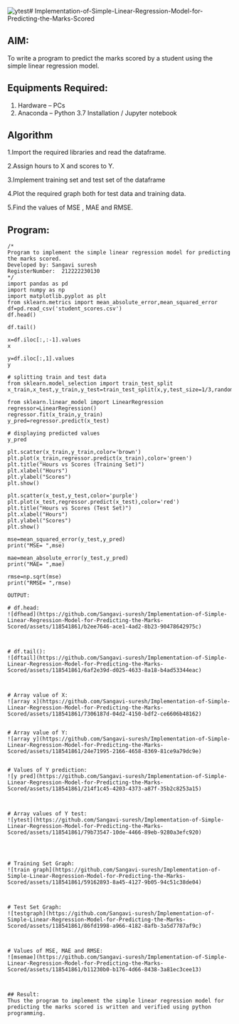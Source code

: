 ![ytest](https://github.com/Sangavi-suresh/Implementation-of-Simple-Linear-Regression-Model-for-Predicting-the-Marks-Scored/assets/118541861/59b0e671-aa3a-44c3-b9e8-0b48283ee568)# Implementation-of-Simple-Linear-Regression-Model-for-Predicting-the-Marks-Scored

## AIM:
To write a program to predict the marks scored by a student using the simple linear regression model. 

## Equipments Required:
1. Hardware – PCs
2. Anaconda – Python 3.7 Installation / Jupyter notebook

## Algorithm
1.Import the required libraries and read the dataframe.

2.Assign hours to X and scores to Y.

3.Implement training set and test set of the dataframe

4.Plot the required graph both for test data and training data.

5.Find the values of MSE , MAE and RMSE.




## Program:
```
/*
Program to implement the simple linear regression model for predicting the marks scored.
Developed by: Sangavi suresh
RegisterNumber:  212222230130
*/
import pandas as pd
import numpy as np
import matplotlib.pyplot as plt
from sklearn.metrics import mean_absolute_error,mean_squared_error
df=pd.read_csv('student_scores.csv')
df.head()

df.tail()

x=df.iloc[:,:-1].values
x

y=df.iloc[:,1].values
y

# splitting train and test data
from sklearn.model_selection import train_test_split
x_train,x_test,y_train,y_test=train_test_split(x,y,test_size=1/3,random_state=0)

from sklearn.linear_model import LinearRegression
regressor=LinearRegression()
regressor.fit(x_train,y_train)
y_pred=regressor.predict(x_test)

# displaying predicted values
y_pred

plt.scatter(x_train,y_train,color='brown')
plt.plot(x_train,regressor.predict(x_train),color='green')
plt.title("Hours vs Scores (Training Set)")
plt.xlabel("Hours")
plt.ylabel("Scores")
plt.show()

plt.scatter(x_test,y_test,color='purple')
plt.plot(x_test,regressor.predict(x_test),color='red')
plt.title("Hours vs Scores (Test Set)")
plt.xlabel("Hours")
plt.ylabel("Scores")
plt.show()

mse=mean_squared_error(y_test,y_pred)
print("MSE= ",mse)

mae=mean_absolute_error(y_test,y_pred)
print("MAE= ",mae)

rmse=np.sqrt(mse)
print("RMSE= ",rmse)

OUTPUT:

# df.head:
![dfhead](https://github.com/Sangavi-suresh/Implementation-of-Simple-Linear-Regression-Model-for-Predicting-the-Marks-Scored/assets/118541861/b2ee7646-ace1-4ad2-8b23-90478642975c)



# df.tail():
![dftail](https://github.com/Sangavi-suresh/Implementation-of-Simple-Linear-Regression-Model-for-Predicting-the-Marks-Scored/assets/118541861/6af2e39d-d025-4633-8a18-b4ad53344eac)



# Array value of X:
![array x](https://github.com/Sangavi-suresh/Implementation-of-Simple-Linear-Regression-Model-for-Predicting-the-Marks-Scored/assets/118541861/7306187d-04d2-4150-bdf2-ce6606b48162)


# Array value of Y:
![array y](https://github.com/Sangavi-suresh/Implementation-of-Simple-Linear-Regression-Model-for-Predicting-the-Marks-Scored/assets/118541861/24e71995-2166-4658-8369-81ce9a79dc9e)


# Values of Y prediction:
![y pred](https://github.com/Sangavi-suresh/Implementation-of-Simple-Linear-Regression-Model-for-Predicting-the-Marks-Scored/assets/118541861/214f1c45-4203-4373-a87f-35b2c8253a15)



# Array values of Y test:
![ytest](https://github.com/Sangavi-suresh/Implementation-of-Simple-Linear-Regression-Model-for-Predicting-the-Marks-Scored/assets/118541861/79b73547-10de-4466-89eb-9280a3efc920)




# Training Set Graph:
![train graph](https://github.com/Sangavi-suresh/Implementation-of-Simple-Linear-Regression-Model-for-Predicting-the-Marks-Scored/assets/118541861/59162893-8a45-4127-9b05-94c51c38de04)



# Test Set Graph:
![testgraph](https://github.com/Sangavi-suresh/Implementation-of-Simple-Linear-Regression-Model-for-Predicting-the-Marks-Scored/assets/118541861/86fd1998-a966-4182-8afb-3a5d7787af9c)



# Values of MSE, MAE and RMSE:
![msemae](https://github.com/Sangavi-suresh/Implementation-of-Simple-Linear-Regression-Model-for-Predicting-the-Marks-Scored/assets/118541861/b11230b0-b176-4d66-8438-3a81ec3cee13)



## Result:
Thus the program to implement the simple linear regression model for predicting the marks scored is written and verified using python programming.
